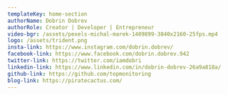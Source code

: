 ```yaml
---
templateKey: home-section
authorName: Dobrin Dobrev
authorRole: Creator | Developer | Entrepreneur
video-bgr: /assets/pexels-michal-marek-1409899-3840x2160-25fps.mp4
logo: /assets/trident.png
insta-link: https://www.instagram.com/dobrin.dobrev/
facebook-link: https://www.facebook.com/dobrin.dobrev.942
twitter-link: https://twitter.com/iamdobri
linkedin-link: https://www.linkedin.com/in/dobrin-dobrev-26a9a818a/
github-link: https://github.com/topmonitoring
blog-link: https://piratecactus.com/
---
```

